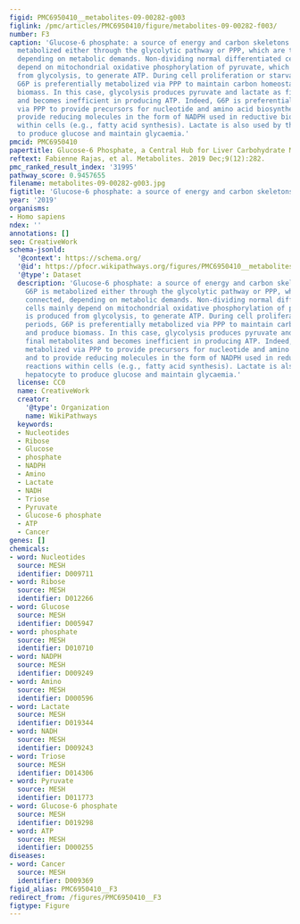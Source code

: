 ```yaml
---
figid: PMC6950410__metabolites-09-00282-g003
figlink: /pmc/articles/PMC6950410/figure/metabolites-09-00282-f003/
number: F3
caption: 'Glucose-6 phosphate: a source of energy and carbon skeletons. The G6P is
  metabolized either through the glycolytic pathway or PPP, which are tightly connected,
  depending on metabolic demands. Non-dividing normal differentiated cells mainly
  depend on mitochondrial oxidative phosphorylation of pyruvate, which is produced
  from glycolysis, to generate ATP. During cell proliferation or starvation periods,
  G6P is preferentially metabolized via PPP to maintain carbon homeostasis and produce
  biomass. In this case, glycolysis produces pyruvate and lactate as final metabolites
  and becomes inefficient in producing ATP. Indeed, G6P is preferentially metabolized
  via PPP to provide precursors for nucleotide and amino acid biosynthesis and to
  provide reducing molecules in the form of NADPH used in reductive biosynthesis reactions
  within cells (e.g., fatty acid synthesis). Lactate is also used by the hepatocyte
  to produce glucose and maintain glycaemia.'
pmcid: PMC6950410
papertitle: Glucose-6 Phosphate, a Central Hub for Liver Carbohydrate Metabolism.
reftext: Fabienne Rajas, et al. Metabolites. 2019 Dec;9(12):282.
pmc_ranked_result_index: '31995'
pathway_score: 0.9457655
filename: metabolites-09-00282-g003.jpg
figtitle: 'Glucose-6 phosphate: a source of energy and carbon skeletons'
year: '2019'
organisms:
- Homo sapiens
ndex: ''
annotations: []
seo: CreativeWork
schema-jsonld:
  '@context': https://schema.org/
  '@id': https://pfocr.wikipathways.org/figures/PMC6950410__metabolites-09-00282-g003.html
  '@type': Dataset
  description: 'Glucose-6 phosphate: a source of energy and carbon skeletons. The
    G6P is metabolized either through the glycolytic pathway or PPP, which are tightly
    connected, depending on metabolic demands. Non-dividing normal differentiated
    cells mainly depend on mitochondrial oxidative phosphorylation of pyruvate, which
    is produced from glycolysis, to generate ATP. During cell proliferation or starvation
    periods, G6P is preferentially metabolized via PPP to maintain carbon homeostasis
    and produce biomass. In this case, glycolysis produces pyruvate and lactate as
    final metabolites and becomes inefficient in producing ATP. Indeed, G6P is preferentially
    metabolized via PPP to provide precursors for nucleotide and amino acid biosynthesis
    and to provide reducing molecules in the form of NADPH used in reductive biosynthesis
    reactions within cells (e.g., fatty acid synthesis). Lactate is also used by the
    hepatocyte to produce glucose and maintain glycaemia.'
  license: CC0
  name: CreativeWork
  creator:
    '@type': Organization
    name: WikiPathways
  keywords:
  - Nucleotides
  - Ribose
  - Glucose
  - phosphate
  - NADPH
  - Amino
  - Lactate
  - NADH
  - Triose
  - Pyruvate
  - Glucose-6 phosphate
  - ATP
  - Cancer
genes: []
chemicals:
- word: Nucleotides
  source: MESH
  identifier: D009711
- word: Ribose
  source: MESH
  identifier: D012266
- word: Glucose
  source: MESH
  identifier: D005947
- word: phosphate
  source: MESH
  identifier: D010710
- word: NADPH
  source: MESH
  identifier: D009249
- word: Amino
  source: MESH
  identifier: D000596
- word: Lactate
  source: MESH
  identifier: D019344
- word: NADH
  source: MESH
  identifier: D009243
- word: Triose
  source: MESH
  identifier: D014306
- word: Pyruvate
  source: MESH
  identifier: D011773
- word: Glucose-6 phosphate
  source: MESH
  identifier: D019298
- word: ATP
  source: MESH
  identifier: D000255
diseases:
- word: Cancer
  source: MESH
  identifier: D009369
figid_alias: PMC6950410__F3
redirect_from: /figures/PMC6950410__F3
figtype: Figure
---
```

